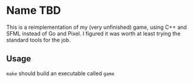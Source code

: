 # Name TBD

This is a reimplementation of my (very unfinished) game, using C++ and SFML instead of Go and Pixel. I figured it was worth at least trying the standard tools for the job.

## Usage

`make` should build an executable called `game`
